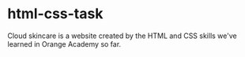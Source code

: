 # html-css-task
Cloud skincare is a website created by the HTML and CSS skills we've learned in Orange Academy so far.
